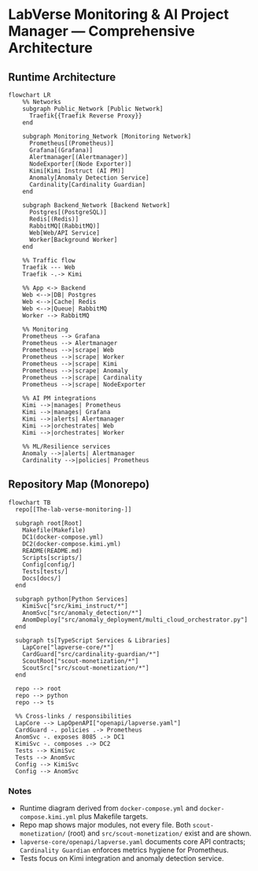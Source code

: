 # LabVerse Monitoring & AI Project Manager — Comprehensive Architecture

## Runtime Architecture
```mermaid
flowchart LR
    %% Networks
    subgraph Public_Network [Public Network]
      Traefik{{Traefik Reverse Proxy}}
    end

    subgraph Monitoring_Network [Monitoring Network]
      Prometheus[(Prometheus)]
      Grafana[(Grafana)]
      Alertmanager[(Alertmanager)]
      NodeExporter[(Node Exporter)]
      Kimi[Kimi Instruct (AI PM)]
      Anomaly[Anomaly Detection Service]
      Cardinality[Cardinality Guardian]
    end

    subgraph Backend_Network [Backend Network]
      Postgres[(PostgreSQL)]
      Redis[(Redis)]
      RabbitMQ[(RabbitMQ)]
      Web[Web/API Service]
      Worker[Background Worker]
    end

    %% Traffic flow
    Traefik --- Web
    Traefik -.-> Kimi

    %% App <-> Backend
    Web <-->|DB| Postgres
    Web <-->|Cache| Redis
    Web <-->|Queue| RabbitMQ
    Worker --> RabbitMQ

    %% Monitoring
    Prometheus --> Grafana
    Prometheus --> Alertmanager
    Prometheus -->|scrape| Web
    Prometheus -->|scrape| Worker
    Prometheus -->|scrape| Kimi
    Prometheus -->|scrape| Anomaly
    Prometheus -->|scrape| Cardinality
    Prometheus -->|scrape| NodeExporter

    %% AI PM integrations
    Kimi -->|manages| Prometheus
    Kimi -->|manages| Grafana
    Kimi -->|alerts| Alertmanager
    Kimi -->|orchestrates| Web
    Kimi -->|orchestrates| Worker

    %% ML/Resilience services
    Anomaly -->|alerts| Alertmanager
    Cardinality -->|policies| Prometheus
```

## Repository Map (Monorepo)
```mermaid
flowchart TB
  repo[[The-lab-verse-monitoring-]]

  subgraph root[Root]
    Makefile(Makefile)
    DC1(docker-compose.yml)
    DC2(docker-compose.kimi.yml)
    README(README.md)
    Scripts[scripts/]
    Config[config/]
    Tests[tests/]
    Docs[docs/]
  end

  subgraph python[Python Services]
    KimiSvc["src/kimi_instruct/*"]
    AnomSvc["src/anomaly_detection/*"]
    AnomDeploy["src/anomaly_deployment/multi_cloud_orchestrator.py"]
  end

  subgraph ts[TypeScript Services & Libraries]
    LapCore["lapverse-core/*"]
    CardGuard["src/cardinality-guardian/*"]
    ScoutRoot["scout-monetization/*"]
    ScoutSrc["src/scout-monetization/*"]
  end

  repo --> root
  repo --> python
  repo --> ts

  %% Cross-links / responsibilities
  LapCore --> LapOpenAPI["openapi/lapverse.yaml"]
  CardGuard -. policies .-> Prometheus
  AnomSvc -. exposes 8085 .-> DC1
  KimiSvc -. composes .-> DC2
  Tests --> KimiSvc
  Tests --> AnomSvc
  Config --> KimiSvc
  Config --> AnomSvc
```

### Notes
- Runtime diagram derived from `docker-compose.yml` and `docker-compose.kimi.yml` plus Makefile targets.
- Repo map shows major modules, not every file. Both `scout-monetization/` (root) and `src/scout-monetization/` exist and are shown.
- `lapverse-core/openapi/lapverse.yaml` documents core API contracts; `Cardinality Guardian` enforces metrics hygiene for Prometheus.
- Tests focus on Kimi integration and anomaly detection service.
